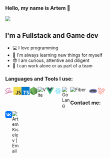 ### Hello, my name is Artem 👋

![](https://komarev.com/ghpvc/?username=Kuzuru)

## I'm a Fullstack and Game dev
- 💻 I love programming
- 📖 I'm always learning new things for myself
- 😎 I am curious, attentive and diligent
- 👻 I can work alone or as part of a team

### Languages and Tools I use:

<img align="left" alt="Sass" width="26px" src="https://raw.githubusercontent.com/github/explore/80688e429a7d4ef2fca1e82350fe8e3517d3494d/topics/sass/sass.png" />
<img align="left" alt="JavaScript" width="26px" src="https://raw.githubusercontent.com/github/explore/80688e429a7d4ef2fca1e82350fe8e3517d3494d/topics/javascript/javascript.png" />
<img align="left" alt="TypeScript" width="26px" src="https://raw.githubusercontent.com/github/explore/80688e429a7d4ef2fca1e82350fe8e3517d3494d/topics/typescript/typescript.png" />
<img align="left" alt="Node.js" width="26px" src="https://raw.githubusercontent.com/github/explore/80688e429a7d4ef2fca1e82350fe8e3517d3494d/topics/nodejs/nodejs.png" />
<img align="left" alt="Vite" width="26px" src="https://camo.githubusercontent.com/61e102d7c605ff91efedb9d7e47c1c4a07cef59d3e1da202fd74f4772122ca4e/68747470733a2f2f766974656a732e6465762f6c6f676f2e737667" />
<img align="left" alt="Vue" width="26px" src="https://raw.githubusercontent.com/github/explore/80688e429a7d4ef2fca1e82350fe8e3517d3494d/topics/vue/vue.png" />
<img align="left" alt="React" width="26px" src="https://raw.githubusercontent.com/github/explore/80688e429a7d4ef2fca1e82350fe8e3517d3494d/topics/react/react.png" />
<img align="left" alt="GoLang" width="26px" src="https://cdn.icon-icons.com/icons2/2699/PNG/512/golang_logo_icon_171073.png" />
<img align="left" alt="Fiber" width="60px" src="https://raw.githubusercontent.com/gofiber/docs/master/static/fiber_v2_logo.svg" />
<img align="left" alt="PHP" width="26px" src="https://raw.githubusercontent.com/github/explore/80688e429a7d4ef2fca1e82350fe8e3517d3494d/topics/php/php.png" />
<img align="left" alt="Laravel" width="26px" src="https://raw.githubusercontent.com/github/explore/56a826d05cf762b2b50ecbe7d492a839b04f3fbf/topics/laravel/laravel.png" />

<br />

### Contact me:

[<img align="left" alt="Artem Kiselev | VK" width="22px" src="https://raw.githubusercontent.com/github/explore/b9118a25126aa8eb71413d5819c6c517aeb4d0bb/topics/vk/vk.png" />](https://vk.com/aaaa0)
[<img align="left" alt="Artem Kiselev | Email" width="24px" src="https://cdn-icons-png.flaticon.com/512/5968/5968534.png" />](mailto:kuzuru.dev@gmail.com)

